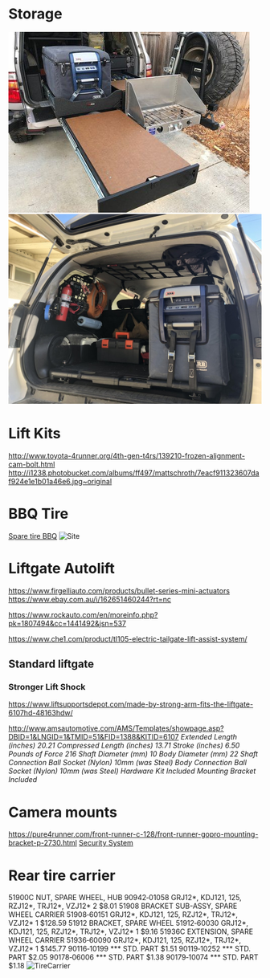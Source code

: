 <!-- TITLE: Mods -->
<!-- SUBTITLE: A quick summary of Mods -->
# Storage
![Img 20180225 Wa 0000](/uploads/img-20180225-wa-0000.jpg "Img 20180225 Wa 0000")
![Trunk 4 Runner](/uploads/trunk-4-runner.jpg "Trunk 4 Runner")
# Lift Kits
http://www.toyota-4runner.org/4th-gen-t4rs/139210-frozen-alignment-cam-bolt.html
http://i1238.photobucket.com/albums/ff497/mattschroth/7eacf911323607daf924e1e1b01a46e6.jpg~original
# BBQ Tire
[Spare tire BBQ](https://www.frontrunneroutfitters.com/en/us/front-runner-spare-tire-mount-braai-bbq-grate.html)
![Site](https://lh6.googleusercontent.com/KiS28pt63O3_HQB5iwcKcAxO-tUQq0DzsMcN5422o-Z2dxe3WeAQFS5wUk_QB8-oMdQQIhUWFkiwYr_HcgkQ=w1920-h949-rw)

# Liftgate Autolift
https://www.firgelliauto.com/products/bullet-series-mini-actuators
https://www.ebay.com.au/i/162651460244?rt=nc

https://www.rockauto.com/en/moreinfo.php?pk=1807494&cc=1441492&jsn=537


https://www.che1.com/product/tl105-electric-tailgate-lift-assist-system/

## Standard liftgate
### Stronger Lift Shock
https://www.liftsupportsdepot.com/made-by-strong-arm-fits-the-liftgate-6107hd-48163hdw/


http://www.amsautomotive.com/AMS/Templates/showpage.asp?DBID=1&LNGID=1&TMID=51&FID=1388&KITID=6107
*Extended Length (inches)	20.21
Compressed Length (inches)	13.71
Stroke (inches)	6.50
Pounds of Force	216
Shaft Diameter (mm)	10
Body Diameter (mm)	22
Shaft Connection	Ball Socket (Nylon) 10mm (was Steel)
Body Connection	Ball Socket (Nylon) 10mm (was Steel)
Hardware Kit	Included
Mounting Bracket	Included*

# Camera mounts
https://pure4runner.com/front-runner-c-128/front-runner-gopro-mounting-bracket-p-2730.html
[Security System](https://www.amazon.com/Amcrest-1080P-Lite-Security-Included-AMDVTENL8-4B-B/dp/B074SYYV3J/ref=sr_1_20?s=electronics&ie=UTF8&qid=1522166346&sr=1-20&keywords=camera+30fps+security)

# Rear tire carrier
51900C	NUT, SPARE WHEEL, HUB
90942‑01058	GRJ12*, KDJ121, 125, RZJ12*, TRJ12*, VZJ12*	2	$8.01
51908	BRACKET SUB-ASSY, SPARE WHEEL CARRIER
51908‑60151	GRJ12*, KDJ121, 125, RZJ12*, TRJ12*, VZJ12*	1	$128.59
51912	BRACKET, SPARE WHEEL
51912‑60030	GRJ12*, KDJ121, 125, RZJ12*, TRJ12*, VZJ12*	1	$9.16
51936C	EXTENSION, SPARE WHEEL CARRIER
51936‑60090	GRJ12*, KDJ121, 125, RZJ12*, TRJ12*, VZJ12*	1	$145.77
90116‑10199	*** STD. PART	$1.51
90119‑10252	*** STD. PART	$2.05
90178‑06006	*** STD. PART	$1.38
90179‑10074	*** STD. PART	$1.18
![TireCarrier](/uploads/tirecarrier.png "Tire Carrier")

